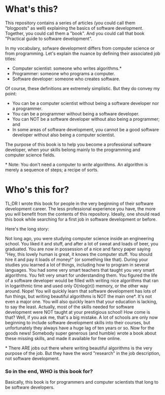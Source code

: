 # What's this?
This repository contains a series of articles (you could call them "blogposts" as well) explaining the basics of software development. Together, you could call them a "book". And you could call that book "Practical guide to software development".

In my vocabulary, sofware development differs from computer science or from programming. Let's explain the nuance by defining their associated job titles:
* Computer scientist: someone who writes algorithms.&ast;
* Programmer: someone who programs a computer.
* Software developer: someone who creates software.

Of course, these definitions are extremely simplistic. But they do convey my point:
* You can be a computer scientist without being a software developer nor a programmer.
* You can be a programmer without being a software developer.
* You can NOT be a software developer without also being a programmer; and
* In some areas of software development, you cannot be a good software developer without also being a computer scientist.

The purpose of this book is to help you become a professional software developer, when your skills belong mainly to the programming and computer science fields.

&ast; Note: You don't need a computer to *write* algorithms. An algorithm is merely a sequence of steps; a recipe of sorts.

# Who's this for?
TL;DR
I wrote this book for people in the very beginning of their software development career. The less professional experience you have, the more you will benefit from the contents of this repository. Ideally, one should read this book while searching for a first job in software development or before.

Here's the long story:

Not long ago, you were studying computer science inside an engineering school. You liked it and stuff, and after a lot of sweat and loads of beer, you graduated. You are now in possession of a nice and fancy paper saying "Hey, this lovely human is great, it knows the computer stuff. You should hire it and pay it loads of money!" (or something like that). During your studies you learned a lot of things, including how to program in several languages. You had some very smart teachers that taught you very smart algorithms. You felt very smart for understanding them. You figured the life of a software developer would be filled with writing nice algorithms that ran in logarithmic time and used only O(nlog(n)) memory, or the other way around.
Nope! You will quickly learn that software development has lots of fun things, but writing beautiful algorithms is NOT the main one&ast;. It's not even a major one. You will also quickly learn that your education is lacking, to say the least. Actually, most of the skills needed for software development were NOT taught at your prestigious school! How come is that? Well, if you ask me, that's a big mistake. A lot of schools are only now beginning to include software development skills into their courses, but unfortunately they always have a huge lag of ten years or so.
Now for the goods news! Somebody super generous (and humble) wrote a book about these missing skills, and made it available for free online.

&ast; There ARE jobs out there where writing beautiful algorithms is the very purpose of the job. But they have the word "research" in the job description, not software development.

### So in the end, WHO is this book for?
Basically, this book is for programmers and computer scientists that long to be software developers.
